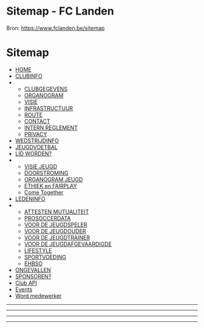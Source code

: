 # Sitemap - FC Landen

Bron: https://www.fclanden.be/sitemap

# Sitemap

* [HOME](/)
* [CLUBINFO](/clubinfo/)
* + [CLUBGEGEVENS](/clubinfo/clubgegevens/)
  + [ORGANOGRAM](/clubinfo/organogram/)
  + [VISIE](/clubinfo/visie/)
  + [INFRASTRUCTUUR](/clubinfo/infrastructuur/)
  + [ROUTE](/clubinfo/route/)
  + [CONTACT](/clubinfo/contact/)
  + [INTERN REGLEMENT](/clubinfo/intern-reglement/)
  + [PRIVACY](/clubinfo/privacy/)
* [WEDSTRIJDINFO](/wedstrijdinfo/)
* [JEUGDVOETBAL](/jeugdvoetbal/)
* [LID WORDEN?](/lid-worden/)
* + [VISIE JEUGD](/lid-worden/visie-jeugd/)
  + [DOORSTROMING](/lid-worden/doorstroming/)
  + [ORGANOGRAM JEUGD](/lid-worden/organogram-jeugd/)
  + [ETHIEK en FAIRPLAY](/lid-worden/ethiek-en-fairplay/)
  + [Come Together](/lid-worden/come-together/)
* [LEDENINFO](/ledeninfo/)
* + [ATTESTEN MUTUALITEIT](/ledeninfo/attesten-mutualiteit/)
  + [PROSOCCERDATA](/ledeninfo/prosoccerdata/)
  + [VOOR DE JEUGDSPELER](/ledeninfo/voor-de-jeugdspeler/)
  + [VOOR DE JEUGDOUDER](/ledeninfo/voor-de-jeugdouder/)
  + [VOOR DE JEUGDTRAINER](/ledeninfo/voor-de-jeugdtrainer/)
  + [VOOR DE JEUGDAFGEVAARDIGDE](/ledeninfo/voor-de-jeugdafgevaardigde/)
  + [LIFESTYLE](/ledeninfo/lifestyle/)
  + [SPORTVOEDING](/ledeninfo/sportvoeding/)
  + [EHBSO](/ledeninfo/ehbso/)
* [ONGEVALLEN](/ongevallen/)
* [SPONSOREN?](/sponsoren/)
* [Club API](/club-api/)
* [Events](/events/)
* [Word medewerker](/word-medewerker/)

---



---

---

---





